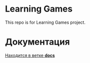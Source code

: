 Learning Games
=============

This repo is for Learning Games project.

# Документация
[Находится в ветке **docs**](LearningGames/tree/docs)
